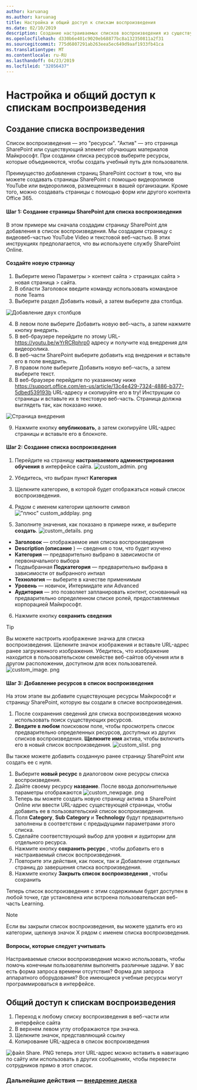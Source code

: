 ```yaml
---
author: karuanag
ms.author: karuanag
title: Настройка и общий доступ к спискам воспроизведения
ms.date: 02/10/2019
description: Создание настраиваемых списков воспроизведения из существующего контента или с новых страниц SharePoint
ms.openlocfilehash: d330b6e401c9020eb68877bc8a132350811a2f31
ms.sourcegitcommit: 775d6807291ab263eea5ec649d9aaf1933fb41ca
ms.translationtype: MT
ms.contentlocale: ru-RU
ms.lasthandoff: 04/23/2019
ms.locfileid: "32056437"
---
```

# <a name="customize-and-share-playlists"></a>Настройка и общий доступ к спискам воспроизведения

## <a name="create-a-playlist"></a>Создание списка воспроизведения

Список воспроизведения — это "ресурсы". "Актив" — это страница SharePoint или существующий элемент обучающих материалов Майкрософт. При создании списка ресурсов выберите ресурсы, которые объединяются, чтобы создать учебный путь для пользователя.  

Преимущество добавления страниц SharePoint состоит в том, что вы можете создавать страницы SharePoint с помощью видеороликов YouTube или видеороликов, размещенных в вашей организации. Кроме того, можно создавать страницы с помощью форм или другого контента Office 365.  

#### <a name="step-1-create-a-sharepoint-page-for-your-playlist"></a>Шаг 1: Создание страницы SharePoint для списка воспроизведения
В этом примере мы сначала создадим страницу SharePoint для добавления в список воспроизведения. Мы создадим страницу с видеовеб-частью YouTube Video и текстовой веб-частью.  В этих инструкциях предполагается, что вы используете службу SharePoint Online. 

#### <a name="create-a-new-page"></a>Создайте новую страницу
1.  Выберите меню Параметры > контент сайта > страницах сайта > новая страница > сайта.
2.  В области Заголовок введите команду использовать командное поле Teams
3.  Выберите раздел Добавить новый, а затем выберите два столбца.

![Добавление двух столбцов](media/clo365addtwocolumn.png)

4.  В левом поле выберите Добавить новую веб-часть, а затем нажмите кнопку внедрить. 
5.  В веб-браузере перейдите по этому URL- https://youtu.be/wYrRCRphrp0 адресу и получите код внедрения для видеоролика. 
6.  В веб-части SharePoint выберите добавить код внедрения и вставьте его в поле внедрить. 
7.  В правом поле выберите Добавить новую веб-часть, а затем выберите текст. 
8.  В веб-браузере перейдите по указанному ниже https://support.office.com/en-us/article/13c4e429-7324-4886-b377-5dbed539193b URL-адресу и скопируйте его в try! Инструкции со страницы и вставьте их в текстовую веб-часть. Страница должна выглядеть так, как показано ниже. 

![Страница внедрения](media/clo365teamscommandbox.png)

9.  Нажмите кнопку **опубликовать**, а затем скопируйте URL-адрес страницы и вставьте его в блокноте.

#### <a name="step-2-create-the-playlist"></a>Шаг 2: Создание списка воспроизведения

1. Перейдите на страницу **настраиваемого администрирования обучения** в интерфейсе сайта.
![custom_admin. png](media/custom_admin.png)
1. Убедитесь, что выбран пункт **Категория** 
1. Щелкните категорию, в которой будет отображаться новый список воспроизведения.
1. Рядом с именем категории щелкните символ !["плюс" custom_addplay. png](media/custom_addplay.png)

1. Заполните значения, как показано в примере ниже, и выберите **создать**. 
![custom_details. png](media/custom_details.png)
- **Заголовок** — отображаемое имя списка воспроизведения
- **Description (описание** ) — сведения о том, что будет изучено
- **Категория** — предварительно выбрано в зависимости от первоначального выбора
- Подвыбранная **Подкатегория** — предварительно выбрана в зависимости от выбранного интиал
- **Технология** — выберите в качестве применимым
- **Уровень** — новичок, Интермидате или Advanced
- **Аудитория** — это позволяет запланировать контент, основанный на предварительно определенном списке ролей, предоставляемых корпорацией Майкрософт.

6. Нажмите кнопку **сохранить сведения**

> [!TIP]
> Вы можете настроить изображение значка для списка воспроизведения.  Щелкните значок изображения и вставьте URL-адрес ранее загруженного изображения.  Убедитесь, что изображение находится в пользовательском семействе веб-сайтов обучения или в другом расположении, доступном для всех пользователей.  
![custom_image. png](media/custom_image.png)

#### <a name="step-3-add-assets-to-the-playlist"></a>Шаг 3: Добавление ресурсов в список воспроизведения
На этом этапе вы добавите существующие ресурсы Майкрософт и страницу SharePoint, которую вы создали в списке воспроизведения. 

1. После сохранения сведений для списка воспроизведения можно использовать поиск существующих ресурсов.
1. **Введите в любом** поисковом поле, чтобы просмотреть список предварительно определенных ресурсов, доступных из других списков воспроизведения. **Щелкните имя** актива, чтобы включить его в новый список воспроизведения.
![custom_slist. png](media/custom_slist.png)

Вы также можете добавить созданную ранее страницу SharePoint или создать ее с нуля.

1. Выберите **новый ресурс** в диалоговом окне ресурсы списка воспроизведения.
1. Дайте своему ресурсу **название**. После ввода дополнительные параметры отображаются ![custom_newpage. png](media/custom_newpage.png)
1. Теперь вы можете создать новую страницу актива в SharePoint Online или ввести URL-адрес существующей страницы, чтобы добавить ее в пользовательский список воспроизведения. 
1. Поля **Category**, **Sub Category** и **Technology** будут предварительно заполнены в соответствии с предыдущими параметрами этого списка.
1. Сделайте соответствующий выбор для уровня и аудитории для отдельного ресурса.  
1. Нажмите кнопку **сохранить ресурс** , чтобы добавить его в настраиваемый список воспроизведения.
1. Повторите эти действия, как поиск, так и Добавление отдельных страниц до завершения списка воспроизведения. 
1. Нажмите кнопку **Закрыть список воспроизведения** , чтобы сохранить

Теперь список воспроизведения с этим содержимым будет доступен в любой точке, где установлена или встроена пользовательская веб-часть Learning. 

> [!NOTE]
> Если вы закрыли список воспроизведения, вы можете удалить его из категории, щелкнув значок X рядом с именем списка воспроизведения.  

#### <a name="things-to-think-about"></a>Вопросы, которые следует учитывать

Настраиваемые списки воспроизведения можно использовать, чтобы помочь конечным пользователям выполнять различные задачи.  У вас есть форма запроса времени отсутствия?  Форма для запроса аппаратного оборудования?  Все имеющиеся учебные ресурсы могут программироваться в интерфейсе.  

## <a name="share-playlists"></a>Общий доступ к спискам воспроизведения

1. Переход к любому списку воспроизведения в веб-части или интерфейсе сайта
1. В верхнем левом углу отображаются три значка.
1. Щелкните значок, представляющий ссылку
1. Копирование URL-адреса в список воспроизведения

![файл Share.](media/share.png) PNG теперь этот URL-адрес можно вставить в навигацию по сайту или использовать в других сообщениях, чтобы перевести сотрудников прямо в этот список. 

### <a name="next-steps---drive-adoption"></a>Дальнейшие действия — [внедрение диска](driveadoption.md)
